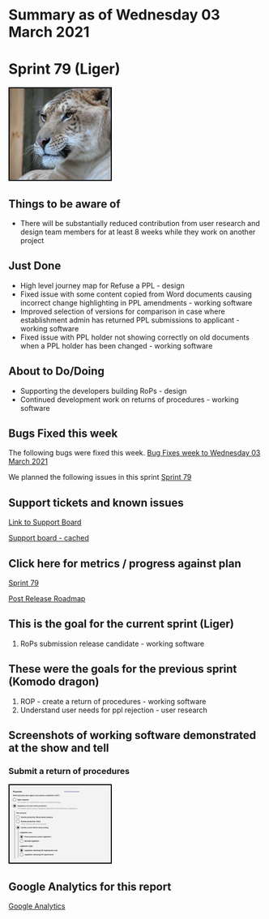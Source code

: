 # Summary as of Wednesday 03 March 2021 

# Sprint 79 (Liger)

<img src="graphs/liger.jpg" alt="HTML5 Icon" width="200" style="border:2px solid black">
<br>

## Things to be aware of
* There will be substantially reduced contribution from user research and design team members for at least 8 weeks while they work on another project

## Just Done
* High level journey map for Refuse a PPL - design
* Fixed issue with some content copied from Word documents causing incorrect change highlighting in PPL amendments - working software
* Improved selection of versions for comparison in case where establishment admin has returned PPL submissions to applicant - working software
* Fixed issue with PPL holder not showing correctly on old documents when a PPL holder has been changed - working software
## About to Do/Doing
* Supporting the developers building RoPs - design
* Continued development work on returns of procedures - working software

## Bugs Fixed this week
The following bugs were fixed this week.
[Bug Fixes week to Wednesday 03 March 2021](graphs/bugs03032021.png)

We planned the following issues in this sprint 
[Sprint 79](graphs/sprint03032021.png)

## Support tickets and known issues
[Link to Support Board](https://collaboration.homeoffice.gov.uk/jira/secure/RapidBoard.jspa?rapidView=1717&selectedIssue=ASSB-253)

[Support board - cached](graphs/supportBoard03032021.png)

## Click here for metrics / progress against plan
[Sprint 79](graphs/progress03032021.png)

[Post Release Roadmap](graphs/roadmap03032021.png)


## This is the goal for the current sprint (Liger)
1. RoPs submission release candidate - working software

## These were the goals for the previous sprint (Komodo dragon)
1. ROP - create a return of procedures - working software 
2. Understand user needs for ppl rejection - user research


## Screenshots of working software demonstrated at the show and tell
### Submit a return of procedures
<a href="graphs/proto1_03032021.png"><img src="graphs/proto1_03032021.png" alt="HTML5 Icon" width="200" style="border:2px solid black"></a>
<br>

## Google Analytics for this report
[Google Analytics](graphs/GA03032021.png)


